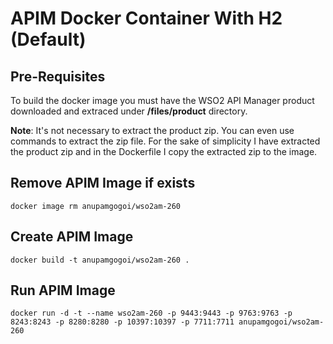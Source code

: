 # APIM Docker Container With H2 (Default)

## Pre-Requisites
To build the docker image you must have the WSO2 API Manager product downloaded and extraced under **/files/product** directory.

**Note**: It's not necessary to extract the product zip. You can even use commands to extract the zip file. For the sake of simplicity I have extracted the product zip and in the Dockerfile I copy the extracted zip to the image.

## Remove APIM Image if exists
```
docker image rm anupamgogoi/wso2am-260
```

## Create APIM Image
```
docker build -t anupamgogoi/wso2am-260 .
```

## Run APIM Image
```
docker run -d -t --name wso2am-260 -p 9443:9443 -p 9763:9763 -p 8243:8243 -p 8280:8280 -p 10397:10397 -p 7711:7711 anupamgogoi/wso2am-260

```
